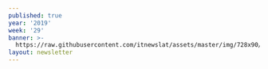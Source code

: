 ```yaml
---
published: true
year: '2019'
week: '29'
banner: >-
  https://raw.githubusercontent.com/itnewslat/assets/master/img/728x90/Banner-Resumen.jpg
layout: newsletter
---
```

